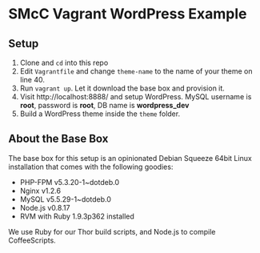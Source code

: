 # SMcC Vagrant WordPress Example

## Setup

1. Clone and `cd` into this repo
2. Edit `Vagrantfile` and change `theme-name` to the name of your theme on line 40.
3. Run `vagrant up`. Let it download the base box and provision it.
4. Visit http://localhost:8888/ and setup WordPress. MySQL username is __root__, password is __root__, DB name is __wordpress_dev__
5. Build a WordPress theme inside the `theme` folder.

## About the Base Box

The base box for this setup is an opinionated Debian Squeeze 64bit Linux installation that comes with the following goodies:

* PHP-FPM v5.3.20-1~dotdeb.0
* Nginx v1.2.6
* MySQL v5.5.29-1~dotdeb.0
* Node.js v0.8.17
* RVM with Ruby 1.9.3p362 installed

We use Ruby for our Thor build scripts, and Node.js to compile CoffeeScripts.
